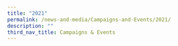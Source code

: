 ```yaml
---
title: "2021"
permalink: /news-and-media/Campaigns-and-Events/2021/
description: ""
third_nav_title: Campaigns & Events
---
```


